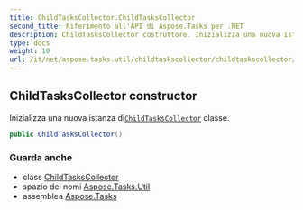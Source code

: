 ```yaml
---
title: ChildTasksCollector.ChildTasksCollector
second_title: Riferimento all'API di Aspose.Tasks per .NET
description: ChildTasksCollector costruttore. Inizializza una nuova istanza diChildTasksCollector classe.
type: docs
weight: 10
url: /it/net/aspose.tasks.util/childtaskscollector/childtaskscollector/
---
```

## ChildTasksCollector constructor

Inizializza una nuova istanza di[`ChildTasksCollector`](../) classe.

```csharp
public ChildTasksCollector()
```

### Guarda anche

* class [ChildTasksCollector](../)
* spazio dei nomi [Aspose.Tasks.Util](../../childtaskscollector/)
* assemblea [Aspose.Tasks](../../../)


